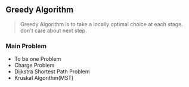 ## Greedy Algorithm

> Greedy Algorithm is to take a locally optimal choice at each stage. don't care about next step.

### Main Problem

- To be one Problem
- Charge Problem
- Dijkstra Shortest Path Problem
- Kruskal Algorithm(MST)
